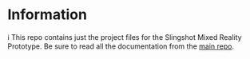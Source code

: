 # Information

ℹ️ This repo contains just the project files for the Slingshot Mixed Reality Prototype. Be sure to read all the documentation from the [main repo](https://github.com/dilmerv/SlingshotMRGame).
